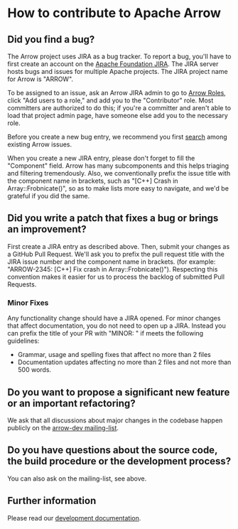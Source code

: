 <!---
  Licensed to the Apache Software Foundation (ASF) under one
  or more contributor license agreements.  See the NOTICE file
  distributed with this work for additional information
  regarding copyright ownership.  The ASF licenses this file
  to you under the Apache License, Version 2.0 (the
  "License"); you may not use this file except in compliance
  with the License.  You may obtain a copy of the License at

    http://www.apache.org/licenses/LICENSE-2.0

  Unless required by applicable law or agreed to in writing,
  software distributed under the License is distributed on an
  "AS IS" BASIS, WITHOUT WARRANTIES OR CONDITIONS OF ANY
  KIND, either express or implied.  See the License for the
  specific language governing permissions and limitations
  under the License.
-->

# How to contribute to Apache Arrow

## Did you find a bug?

The Arrow project uses JIRA as a bug tracker. To report a bug, you'll have
to first create an account on the
[Apache Foundation JIRA](https://issues.apache.org/jira/). The JIRA server
hosts bugs and issues for multiple Apache projects. The JIRA project name
for Arrow is "ARROW".

To be assigned to an issue, ask an Arrow JIRA admin to go to
[Arrow Roles](https://issues.apache.org/jira/plugins/servlet/project-config/ARROW/roles),
click "Add users to a role," and add you to the "Contributor" role. Most
committers are authorized to do this; if you're a committer and aren't
able to load that project admin page, have someone else add you to the
necessary role.

Before you create a new bug entry, we recommend you first
[search](https://issues.apache.org/jira/projects/ARROW/issues/ARROW-5140?filter=allopenissues)
among existing Arrow issues.

When you create a new JIRA entry, please don't forget to fill the "Component"
field. Arrow has many subcomponents and this helps triaging and filtering
tremendously. Also, we conventionally prefix the issue title with the component
name in brackets, such as "[C++] Crash in Array::Frobnicate()", so as to make
lists more easy to navigate, and we'd be grateful if you did the same.

## Did you write a patch that fixes a bug or brings an improvement?

First create a JIRA entry as described above. Then, submit your changes
as a GitHub Pull Request. We'll ask you to prefix the pull request title
with the JIRA issue number and the component name in brackets.
(for example: "ARROW-2345: [C++] Fix crash in Array::Frobnicate()").
Respecting this convention makes it easier for us to process the backlog
of submitted Pull Requests.

### Minor Fixes

Any functionality change should have a JIRA opened. For minor changes that
affect documentation, you do not need to open up a JIRA. Instead you can
prefix the title of your PR with "MINOR: " if meets the following guidelines:

- Grammar, usage and spelling fixes that affect no more than 2 files
- Documentation updates affecting no more than 2 files and not more
  than 500 words.

## Do you want to propose a significant new feature or an important refactoring?

We ask that all discussions about major changes in the codebase happen
publicly on the [arrow-dev mailing-list](https://mail-archives.apache.org/mod_mbox/arrow-dev/).

## Do you have questions about the source code, the build procedure or the development process?

You can also ask on the mailing-list, see above.

## Further information

Please read our [development documentation](https://arrow.apache.org/docs/developers/contributing.html).
